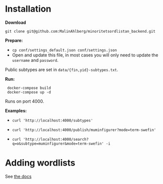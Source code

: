 # Installation
**Download**

`git clone git@github.com:MalinAhlberg/minoritetsordlistan_backend.git`


**Prepare:**

 - `cp conf/settings_default.json conf/settings.json`
 - Open and update this file, in most cases you will only need to update the `username` and `password`.

Public subtypes are set in `data/{fin,yid}-subtypes.txt`.

**Run:**

```
 docker-compose build
 docker-compose up -d
```


Runs on port 4000.


**Examples:**

- `curl 'http://localhost:4000/subtypes'`

- `curl 'http://localhost:4000/publish/muminfigurer?mode=term-swefin'`

- `curl 'http://localhost:4000/search?q=o&subtype=muminfigurer&mode=term-swefin' -i`

# Adding wordlists
See [the docs](/docs/add_newlang.md)
